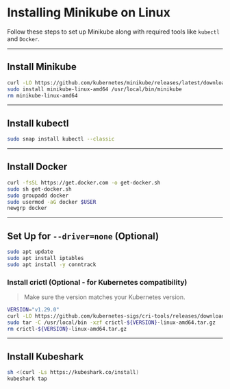 
# Installing Minikube on Linux

Follow these steps to set up Minikube along with required tools like `kubectl` and `Docker`.

---

## Install Minikube

```bash
curl -LO https://github.com/kubernetes/minikube/releases/latest/download/minikube-linux-amd64
sudo install minikube-linux-amd64 /usr/local/bin/minikube
rm minikube-linux-amd64
```

---

## Install kubectl

```bash
sudo snap install kubectl --classic
```

---

## Install Docker

```bash
curl -fsSL https://get.docker.com -o get-docker.sh
sudo sh get-docker.sh
sudo groupadd docker
sudo usermod -aG docker $USER
newgrp docker
```

---

## Set Up for `--driver=none` (Optional)

```bash
sudo apt update
sudo apt install iptables
sudo apt install -y conntrack
```

### Install crictl (Optional - for Kubernetes compatibility)

> Make sure the version matches your Kubernetes version.

```bash
VERSION="v1.29.0"
curl -LO https://github.com/kubernetes-sigs/cri-tools/releases/download/${VERSION}/crictl-${VERSION}-linux-amd64.tar.gz
sudo tar -C /usr/local/bin -xzf crictl-${VERSION}-linux-amd64.tar.gz
rm crictl-${VERSION}-linux-amd64.tar.gz
```

---

## Install Kubeshark
```bash
sh <(curl -Ls https://kubeshark.co/install)  
kubeshark tap  
```
